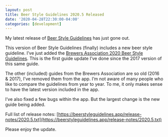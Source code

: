 ```yaml
---
layout: post
title: Beer Style Guidelines 2020.5 Released
date: '2020-04-28T22:30:00-04:00'
categories: [development]
---
```

My latest release of [Beer Style Guidelines](https://apps.apple.com/us/app/beer-styles-bjcp-2015/id998139111?ls=1) has just gone out.

This version of Beer Style Guidelines (finally) includes a new beer style guideline. I’ve just added the [Brewers Association 2020 Beer Style Guidelines](https://www.brewersassociation.org/edu/brewers-association-beer-style-guidelines/). This is the first guide update I’ve done since the 2017 version of this same guide. 

The other (included) guides from the Brewers Association are so old (2016 & 2017), I’ve removed them from the app. I’m not aware of many people who like to compare the guidelines from year to year. To me, it only makes sense to have the latest version included in the app. 

I’ve also fixed a few bugs within the app. But the largest change is the new guide being added. 

Full list of release notes: [https://beerstyleguidelines.app/release-notes/2020.5.txt](https://beerstyleguidelines.app/release-notes/2020.5.txt)

Please enjoy the update. 
